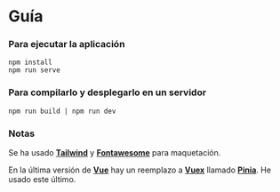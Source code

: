 # Guía

### Para ejecutar la aplicación

    npm install
    npm run serve

### Para compilarlo y desplegarlo en un servidor

    npm run build | npm run dev

### Notas

 Se ha usado **[Tailwind](https://tailwindcss.com/)** y **[Fontawesome](https://fontawesome.com/)** para maquetación.

 En la última versión de **[Vue](https://vuejs.org/)** hay un reemplazo a **[Vuex](https://vuex.vuejs.org/)** llamado **[Pinia](https://pinia.vuejs.org/)**. He usado este último.
